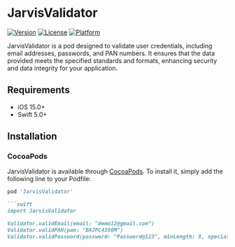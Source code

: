 # JarvisValidator

[![Version](https://img.shields.io/cocoapods/v/YourPodName.svg?style=flat)](https://cocoapods.org/pods/JarvisValidator)
[![License](https://img.shields.io/cocoapods/l/YourPodName.svg?style=flat)](https://cocoapods.org/pods/JarvisValidator)
[![Platform](https://img.shields.io/cocoapods/p/YourPodName.svg?style=flat)](https://cocoapods.org/pods/JarvisValidator)

JarvisValidator is a pod designed to validate user credentials, including email addresses, passwords, and PAN numbers. It ensures that the data provided meets the specified standards and formats, enhancing security and data integrity for your application.


## Requirements

- iOS 15.0+
- Swift 5.0+

## Installation

### CocoaPods

JarvisValidator is available through [CocoaPods](https://cocoapods.org). To install it, simply add the following line to your Podfile:

```ruby
pod 'JarvisValidator'

```swift
import JarvisValidator

Validator.validEmail(email: "demo12@gmail.com")
Validator.validPAN(pan: "BAJPC4350M")
Validator.validPassword(password: "Password@123", minLength: 8, specialCharsCount: 1, requiresCapitalLetter: true)


